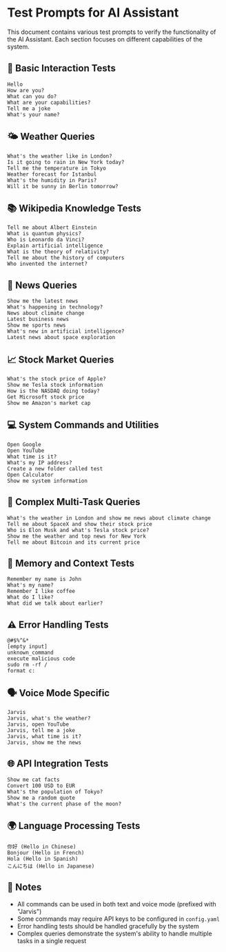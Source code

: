 # Test Prompts for AI Assistant

This document contains various test prompts to verify the functionality of the AI Assistant. Each section focuses on different capabilities of the system.

## 🤖 Basic Interaction Tests
```
Hello
How are you?
What can you do?
What are your capabilities?
Tell me a joke
What's your name?
```

## 🌤️ Weather Queries
```
What's the weather like in London?
Is it going to rain in New York today?
Tell me the temperature in Tokyo
Weather forecast for Istanbul
What's the humidity in Paris?
Will it be sunny in Berlin tomorrow?
```

## 📚 Wikipedia Knowledge Tests
```
Tell me about Albert Einstein
What is quantum physics?
Who is Leonardo da Vinci?
Explain artificial intelligence
What is the theory of relativity?
Tell me about the history of computers
Who invented the internet?
```

## 📰 News Queries
```
Show me the latest news
What's happening in technology?
News about climate change
Latest business news
Show me sports news
What's new in artificial intelligence?
Latest news about space exploration
```

## 📈 Stock Market Queries
```
What's the stock price of Apple?
Show me Tesla stock information
How is the NASDAQ doing today?
Get Microsoft stock price
Show me Amazon's market cap
```

## 💻 System Commands and Utilities
```
Open Google
Open YouTube
What time is it?
What's my IP address?
Create a new folder called test
Open Calculator
Show me system information
```

## 🔄 Complex Multi-Task Queries
```
What's the weather in London and show me news about climate change
Tell me about SpaceX and show their stock price
Who is Elon Musk and what's Tesla stock price?
Show me the weather and top news for New York
Tell me about Bitcoin and its current price
```

## 🧠 Memory and Context Tests
```
Remember my name is John
What's my name?
Remember I like coffee
What do I like?
What did we talk about earlier?
```

## ⚠️ Error Handling Tests
```
@#$%^&*
[empty input]
unknown_command
execute malicious code
sudo rm -rf /
format c:
```

## 🗣️ Voice Mode Specific
```
Jarvis
Jarvis, what's the weather?
Jarvis, open YouTube
Jarvis, tell me a joke
Jarvis, what time is it?
Jarvis, show me the news
```

## 🌐 API Integration Tests
```
Show me cat facts
Convert 100 USD to EUR
What's the population of Tokyo?
Show me a random quote
What's the current phase of the moon?
```

## 🌍 Language Processing Tests
```
你好 (Hello in Chinese)
Bonjour (Hello in French)
Hola (Hello in Spanish)
こんにちは (Hello in Japanese)
```

## 📝 Notes
- All commands can be used in both text and voice mode (prefixed with "Jarvis")
- Some commands may require API keys to be configured in `config.yaml`
- Error handling tests should be handled gracefully by the system
- Complex queries demonstrate the system's ability to handle multiple tasks in a single request